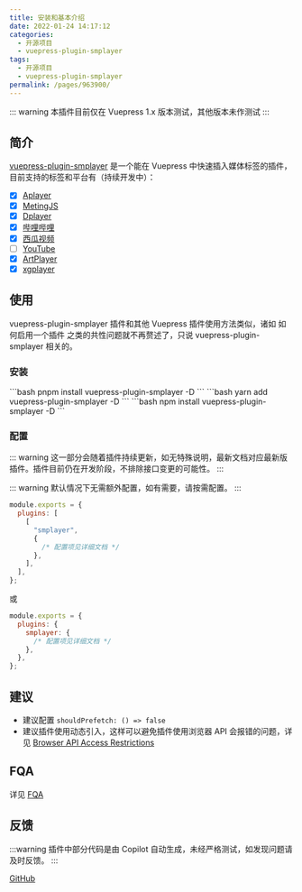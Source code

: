 ```yaml
---
title: 安装和基本介绍
date: 2022-01-24 14:17:12
categories:
  - 开源项目
  - vuepress-plugin-smplayer
tags:
  - 开源项目
  - vuepress-plugin-smplayer
permalink: /pages/963900/
---
```


::: warning
本插件目前仅在 Vuepress 1.x 版本测试，其他版本未作测试
:::

## 简介

[vuepress-plugin-smplayer](https://github.com/u2sb/vuepress-plugin-smplayer) 是一个能在 Vuepress 中快速插入媒体标签的插件，目前支持的标签和平台有（持续开发中）：

- [x] [Aplayer](https://github.com/DIYgod/APlayer)
- [x] [MetingJS](https://github.com/metowolf/MetingJS)
- [x] [Dplayer](https://github.com/DIYgod/DPlayer)
- [x] [哔哩哔哩](https://www.bilibili.com/)
- [x] [西瓜视频](https://www.ixigua.com/)
- [ ] [YouTube]()
- [x] [ArtPlayer](https://github.com/zhw2590582/ArtPlayer)
- [x] [xgplayer](https://github.com/bytedance/xgplayer)

## 使用

vuepress-plugin-smplayer 插件和其他 Vuepress 插件使用方法类似，诸如 如何启用一个插件 之类的共性问题就不再赘述了，只说 vuepress-plugin-smplayer 相关的。

### 安装

<code-group>
  <code-block title="PNPM" active>
  ```bash
  pnpm install vuepress-plugin-smplayer -D
  ```
  </code-block>

  <code-block title="YARN">
  ```bash
  yarn add vuepress-plugin-smplayer -D
  ```
  </code-block>

  <code-block title="NPM">
  ```bash
  npm install vuepress-plugin-smplayer -D
  ```
  </code-block>
</code-group>

### 配置

::: warning
这一部分会随着插件持续更新，如无特殊说明，最新文档对应最新版插件。插件目前仍在开发阶段，不排除接口变更的可能性。
:::

::: warning
默认情况下无需额外配置，如有需要，请按需配置。
:::

```js .vuepress/config.js
module.exports = {
  plugins: [
    [
      "smplayer",
      {
        /* 配置项见详细文档 */
      },
    ],
  ],
};
```

或

```js .vuepress/config.js
module.exports = {
  plugins: {
    smplayer: {
      /* 配置项见详细文档 */
    },
  },
};
```

## 建议

- 建议配置 `shouldPrefetch: () => false`
- 建议插件使用动态引入，这样可以避免插件使用浏览器 API 会报错的问题，详见 [Browser API Access Restrictions](https://v1.vuepress.vuejs.org/guide/using-vue.html#browser-api-access-restrictions)

## FQA

详见 [FQA](./0999.FQA.md)

## 反馈

:::warning
插件中部分代码是由 Copilot 自动生成，未经严格测试，如发现问题请及时反馈。
:::

[GitHub](https://github.com/u2sb/vuepress-plugin-smplayer/issues)
